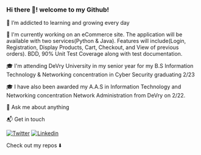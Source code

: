 ### Hi there 👋! welcome to my Github! 

🌱 I’m addicted to learning and growing every day

🔭 I'm currently working on an eCommerce site. The application will be available with two services(Python & Java). Features will include(Login, Registration, Display Products, Cart, Checkout, and View of previous orders). BDD, 90% Unit Test Coverage along with test documentation.

🎓 I'm attending DeVry University in my senior year for my B.S Information Technology & Networking concentration in Cyber Security graduating 2/23

🎓 I have also been awarded my A.A.S in Information Technology and Networking concentration Network Administration from DeVry on 2/22.

💬 Ask me about anything

📬 Get in touch 

[![Twitter](https://img.shields.io/badge/-Twitter-222222?style=flat-square&logo=twitter&logoColor=white&link=https://twitter.com/ez_rios)](https://twitter.com/ez_rios)
[![Linkedin](https://img.shields.io/badge/-LinkedIn-222222?style=flat-square&logo=Linkedin&logoColor=white&link=https://www.linkedin.com/in/ezenielrios/)](https://www.linkedin.com/in/ezenielrios/)

Check out my repos ⬇️

